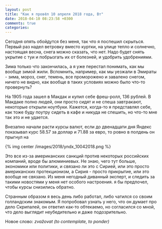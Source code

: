 ```yaml
---
layout: post
title: "Как я провёл 10 апреля 2018 года, Вт"
date: 2018-04-10 08:23:58 +0300
comments: true
categories: 
---
```

Сегодня опять обойдутся без меня, так что я поспешил скрыться. Первый раз надел ветровку вместо куртки, на улице тепло и солнечно, настоящая весна, снега можно сказать, что нет. Надо будет снять укрытие с туи и побрызгать их от болезней, и удобрить удобрениями.

Зима только что закончилась, а я уже перестал понимать, как мы вообще зимой жили. Вспомнить, например, как мы уезжали в Эмираты - зима, мороз, снег, темень, все проморожено и завалено снегом, ничего не видно, как вообще в таких условиях можно было что-то провернуть?

На 1905 года зашел в Макдак и купил себе фреш-ролл, 136 рублей. В Макдаке полно людей, они просто сидят и не спеша завтракают, некоторые открыли ноутбуки. Кажется, когда-то я представлял себе, как тоже буду поутру сидеть в кафе и никуда не спешить, но что-то мне так это и не удается.

Внезапно начали расти курсы валют, если до двенадцати дня Яндекс показывал курс 58.57 за доллар и 71.88 за евро, то ровно в полдень он прыгнул на 

{% img center /images/2018/yndx_10042018.png %}

Это все из-за американских санкций против некоторых российских компаний, вроде бы алюминиевых. Не знаю, чего тут больше, экономики или политики, и связано ли это с Сирией, или это просто американских протекционизм, а Сирия - просто прикрытие, или это вообще не связано. Из меня негодный диванный эксперт, и следить за такими новостями у меня нет особого настроения. я бы предпочел, чтобы курсы снизились обратно.

Странным образом я весь день либо работал, либо чатился со своим голландским знакомым. Я попробовал узнать у него, что он думает про дело Скрипалей, он ответил как-то обтекаемо, но согласился со мной, что дело выглядит неубедительно и даже подозрительно.

Новое слово: *zvažovat (to contemplate, to ponder)* 

